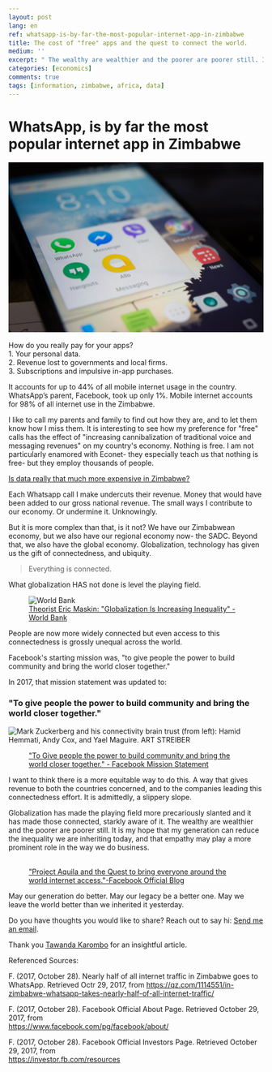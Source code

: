 ```yaml
---
layout: post
lang: en
ref: whatsapp-is-by-far-the-most-popular-internet-app-in-zimbabwe
title: The cost of "free" apps and the quest to connect the world.
medium: ''
excerpt: " The wealthy are wealthier and the poorer are poorer still. It is my hope that my generation can reduce the inequality we are inheriting today, and that empathy may play a more prominent role in the way we do business."
categories: [economics]
comments: true
tags: [information, zimbabwe, africa, data]
---
```


# WhatsApp, is by far the most popular internet app in Zimbabwe

![](/assets/images/posts/whatsapp-is-by-far-the-most-popular-internet-app-in-zimbabwe.jpg)
<meta property="og:image" content="http://tanaka.co.zw/assets/images/posts/whatsapp-is-by-far-the-most-popular-internet-app-in-zimbabwe.jpg">

How do you really pay for your apps?<br>1. Your personal data.<br> 2. Revenue lost to governments and local firms.<br> 3. Subscriptions and impulsive in-app purchases.

It accounts for up to 44% of all mobile internet usage in the country. WhatsApp’s parent, Facebook, took up only 1%. Mobile internet accounts for 98% of all internet use in the Zimbabwe.

I like to call my parents and family to find out how they are, and to let them know how I miss them. It is interesting to see how my preference for "free" calls has the effect of "increasing cannibalization of traditional voice and messaging revenues" on my country's economy. Nothing is free. I am not particularly enamored with Econet- they especially teach us that nothing is free- but they employ thousands of people.

<a href="https://www.techzim.co.zw/2017/08/data-not-much-more-expensive-in-zim/" target="_blank">Is data really that much more expensive in Zimbabwe?</a>

Each Whatsapp call I make undercuts their revenue. Money that would have been added to our gross national revenue. The small ways I contribute to our economy. Or undermine it. Unknowingly.

But it is more complex than that, is it not? We have our Zimbabwean economy, but we also have our regional economy now- the SADC. Beyond that, we also have the global economy. Globalization, technology has given us the gift of connectedness, and ubiquity.

>Everything is connected.

What globalization HAS not done is level the playing field.

<figure class="sidebar">
  <img
  	srcset="http://www.worldbank.org/content/dam/Worldbank/Feature%20Story/Poverty/DEC/EricMaskinStory-Farmer-June23-2014.jpg"
  	src="http://www.worldbank.org/content/dam/Worldbank/Feature%20Story/Poverty/DEC/EricMaskinStory-Farmer-June23-2014.jpg"
  	alt="World Bank">
  <figcaption><a href="http://www.worldbank.org/en/news/feature/2014/06/23/theorist-eric-maskin-globalization-is-increasing-inequality" target="_blank">Theorist Eric Maskin: "Globalization Is Increasing Inequality" -World Bank
</a>
</figcaption>
</figure>

People are now more widely connected but even access to this connectedness is grossly unequal across the world.

Facebook's starting mission was, "to give people the power to build community and bring the world closer together."

In 2017, that mission statement was updated to:

### "To give people the power to build community and bring the world closer together."

![Mark Zuckerberg and his connectivity brain trust (from left): Hamid Hemmati, Andy Cox, and Yael Maguire.	 ART STREIBER](https://www.wired.com/wp-content/uploads/2016/01/fb_15-group2.jpg)

<figure class="sidebar">
  <a href="https://www.wired.com/2016/01/facebook-zuckerberg-internet-org/" target="_blank">"To Give people the power to build community and bring the world closer together." - Facebook Mission Statement
</a>
</figure>



I want to think there is a more equitable way to do this. A way that gives revenue to both the countries concerned, and to the companies leading this connectedness effort. It is admittedly, a slippery slope.

Globalization has made the playing field more precariously slanted and it has made those connected, starkly aware of it. The wealthy are wealthier and the poorer are poorer still. It is my hope that my generation can reduce the inequality we are inheriting today, and that empathy may play a more prominent role in the way we do business.

<figure class="sidebar">
  <img
  	srcset="https://tctechcrunch2011.files.wordpress.com/2017/06/aquila_secondflight_002.jpg"
  	src="https://tctechcrunch2011.files.wordpress.com/2017/06/aquila_secondflight_002.jpg"
  	alt="">
  <figcaption><a href="https://www.facebook.com/notes/mark-zuckerberg/the-technology-behind-aquila/10153916136506634/" target="_blank">"Project Aquila and the Quest to bring everyone around the world internet access."-Facebook Official Blog
</a>
</figcaption>
</figure>

May our generation do better. May our legacy be a better one. May we leave the world better than we inherited  it yesterday.

Do you have thoughts you would like to share? Reach out to say hi: <a href="mailto:tanaka.chingonzo@watsonuniversity.org?Subject=Blog" target="_top">Send me an email</a>.

Thank you <a href="http://venturesafrica.com/author/tawanda-karombo/" target="_blank">Tawanda Karombo</a> for an insightful article.

Referenced Sources:

F. (2017, October 28). Nearly half of all internet traffic in Zimbabwe goes to WhatsApp. Retrieved Octr 29, 2017, from <a href="https://qz.com/1114551/in-zimbabwe-whatsapp-takes-nearly-half-of-all-internet-trafobefic/" target="_blank">https://qz.com/1114551/in-zimbabwe-whatsapp-takes-nearly-half-of-all-internet-traffic/</a>

F. (2017, October 28). Facebook Official About Page. Retrieved October 29, 2017, from <br>
<a href="https://www.facebook.com/pg/facebook/about/" target="_blank">https://www.facebook.com/pg/facebook/about/</a>

F. (2017, October 28). Facebook Official Investors Page. Retrieved October 29, 2017, from <br>
<a href="https://investor.fb.com/resources/default.aspx" target=
"_blank">https://investor.fb.com/resources</a>
